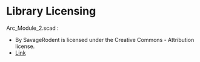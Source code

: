# Library Licensing

Arc_Module_2.scad :
- By SavageRodent is licensed under the Creative Commons - Attribution license.
- [Link](https://www.thingiverse.com/thing:6168601/files)


